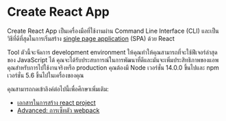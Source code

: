# Create React App

Create React App เป็นเครื่องมือที่ใช้งานผ่าน Command Line Interface (CLI) และเป็นวิธีที่ดีที่สุดในการเริ่มสร้าง [single page application](https://www.borntodev.com/2023/12/02/%E0%B8%A1%E0%B8%B2%E0%B8%A3%E0%B8%B9%E0%B9%89%E0%B8%88%E0%B8%B1%E0%B8%81-single-page-application-spa-%E0%B8%81%E0%B8%B1%E0%B8%99/) (SPA) ด้วย React

Tool ตัวนี้จะจัดการ development environment ให้คุณทำให้คุณสามารถที่จะใช้ฟีเจอร์ล่าสุดของ JavaScript ได้ คุณจะได้รับประสบการณ์ในการพัฒนาที่ดีและมันจะเพิ่มประสิทธิภาพของแอพคุณสำหรับการไปใช้งานจริงหรือ production
คุณต้องมี Node เวอร์ชั่น 14.0.0 ขึ้นไปและ npm เวอร์ชั่น 5.6 ขึ้นไปในเครื่องของคุณ

คุณสามารถกดเข้าลิงค์ต่อไปนี้เพื่อศึกษาเพิ่มเติม:

- [เอกสารในการสร้าง react project](https://react.dev/learn/start-a-new-react-project)
- [Advanced: การเซ็ทตัว webpack](https://www.robinwieruch.de/minimal-react-webpack-babel-setup/)
